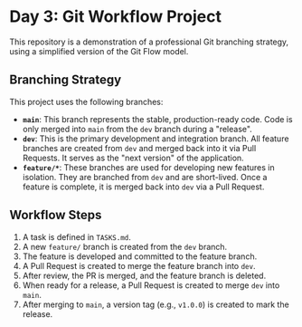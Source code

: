 # Day 3: Git Workflow Project

This repository is a demonstration of a professional Git branching strategy, using a simplified version of the Git Flow model.

## Branching Strategy

This project uses the following branches:

*   **`main`**: This branch represents the stable, production-ready code. Code is only merged into `main` from the `dev` branch during a "release".
*   **`dev`**: This is the primary development and integration branch. All feature branches are created from `dev` and merged back into it via Pull Requests. It serves as the "next version" of the application.
*   **`feature/*`**: These branches are used for developing new features in isolation. They are branched from `dev` and are short-lived. Once a feature is complete, it is merged back into `dev` via a Pull Request.

## Workflow Steps

1.  A task is defined in `TASKS.md`.
2.  A new `feature/` branch is created from the `dev` branch.
3.  The feature is developed and committed to the feature branch.
4.  A Pull Request is created to merge the feature branch into `dev`.
5.  After review, the PR is merged, and the feature branch is deleted.
6.  When ready for a release, a Pull Request is created to merge `dev` into `main`.
7.  After merging to `main`, a version tag (e.g., `v1.0.0`) is created to mark the release.
